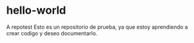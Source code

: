 # hello-world
A repotest
Esto es un repositorio de prueba, ya que estoy aprendiendo a crear codigo y deseo documentarlo.
